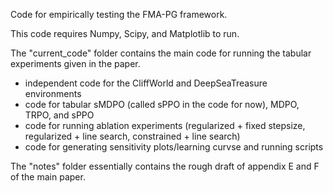 Code for empirically testing the FMA-PG framework.

This code requires Numpy, Scipy, and Matplotlib to run.

The "current_code" folder contains the main code for running the tabular experiments given in the paper.
- independent code for the CliffWorld and DeepSeaTreasure environments
- code for tabular sMDPO (called sPPO in the code for now), MDPO, TRPO, and sPPO
- code for running ablation experiments (regularized + fixed stepsize, regularized + line search, constrained + line search)
- code for generating sensitivity plots/learning curvse and running scripts

The "notes" folder essentially contains the rough draft of appendix E and F of the main paper.
